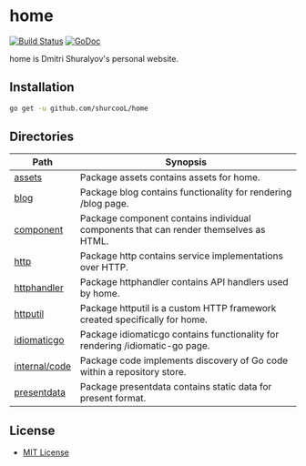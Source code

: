 home
====

[![Build Status](https://travis-ci.org/shurcooL/home.svg?branch=master)](https://travis-ci.org/shurcooL/home) [![GoDoc](https://godoc.org/github.com/shurcooL/home?status.svg)](https://godoc.org/github.com/shurcooL/home)

home is Dmitri Shuralyov's personal website.

Installation
------------

```bash
go get -u github.com/shurcooL/home
```

Directories
-----------

| Path                                                                  | Synopsis                                                                             |
|-----------------------------------------------------------------------|--------------------------------------------------------------------------------------|
| [assets](https://godoc.org/github.com/shurcooL/home/assets)           | Package assets contains assets for home.                                             |
| [blog](https://godoc.org/github.com/shurcooL/home/blog)               | Package blog contains functionality for rendering /blog page.                        |
| [component](https://godoc.org/github.com/shurcooL/home/component)     | Package component contains individual components that can render themselves as HTML. |
| [http](https://godoc.org/github.com/shurcooL/home/http)               | Package http contains service implementations over HTTP.                             |
| [httphandler](https://godoc.org/github.com/shurcooL/home/httphandler) | Package httphandler contains API handlers used by home.                              |
| [httputil](https://godoc.org/github.com/shurcooL/home/httputil)       | Package httputil is a custom HTTP framework created specifically for home.           |
| [idiomaticgo](https://godoc.org/github.com/shurcooL/home/idiomaticgo) | Package idiomaticgo contains functionality for rendering /idiomatic-go page.         |
| [internal/code](https://godoc.org/github.com/shurcooL/home/internal/code) | Package code implements discovery of Go code within a repository store.          |
| [presentdata](https://godoc.org/github.com/shurcooL/home/presentdata) | Package presentdata contains static data for present format.                         |

License
-------

-	[MIT License](https://opensource.org/licenses/mit-license.php)
